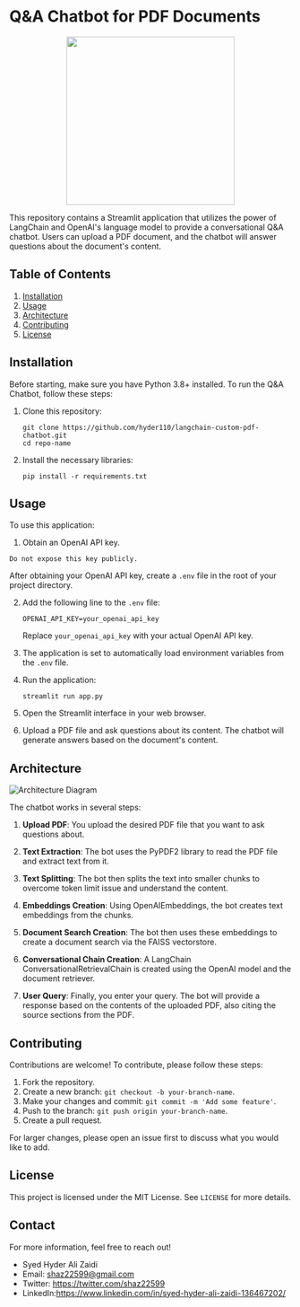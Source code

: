 # Q&A Chatbot for PDF Documents

<p align="center">
  <img src="https://miro.medium.com/v2/resize:fit:1400/0*Iy9LzhTAPht6ghwU.png" width="300">
</p>

This repository contains a Streamlit application that utilizes the power of LangChain and OpenAI's language model to provide a conversational Q&A chatbot. Users can upload a PDF document, and the chatbot will answer questions about the document's content.

## Table of Contents

1. [Installation](#installation)
2. [Usage](#usage)
3. [Architecture](#architecture)
4. [Contributing](#contributing)
5. [License](#license)

## Installation

Before starting, make sure you have Python 3.8+ installed. To run the Q&A Chatbot, follow these steps:

1. Clone this repository:

   ```
   git clone https://github.com/hyder110/langchain-custom-pdf-chatbot.git
   cd repo-name
   ```

2. Install the necessary libraries:

   ```
   pip install -r requirements.txt
   ```

## Usage

To use this application:

1. Obtain an OpenAI API key.

`Do not expose this key publicly.`

After obtaining your OpenAI API key, create a `.env` file in the root of your project directory.

2. Add the following line to the `.env` file:

   ```
   OPENAI_API_KEY=your_openai_api_key
   ```

   Replace `your_openai_api_key` with your actual OpenAI API key.

3. The application is set to automatically load environment variables from the `.env` file.

4. Run the application:

   ```
   streamlit run app.py
   ```

5. Open the Streamlit interface in your web browser.

6. Upload a PDF file and ask questions about its content. The chatbot will generate answers based on the document's content.

## Architecture

![Architecture Diagram](chatbot2.svg)

The chatbot works in several steps:

1. **Upload PDF**: You upload the desired PDF file that you want to ask questions about.

2. **Text Extraction**: The bot uses the PyPDF2 library to read the PDF file and extract text from it.

3. **Text Splitting**: The bot then splits the text into smaller chunks to overcome token limit issue and understand the content.

4. **Embeddings Creation**: Using OpenAIEmbeddings, the bot creates text embeddings from the chunks.

5. **Document Search Creation**: The bot then uses these embeddings to create a document search via the FAISS vectorstore.

6. **Conversational Chain Creation**: A LangChain ConversationalRetrievalChain is created using the OpenAI model and the document retriever.

7. **User Query**: Finally, you enter your query. The bot will provide a response based on the contents of the uploaded PDF, also citing the source sections from the PDF.

## Contributing

Contributions are welcome! To contribute, please follow these steps:

1. Fork the repository.
2. Create a new branch: `git checkout -b your-branch-name`.
3. Make your changes and commit: `git commit -m 'Add some feature'`.
4. Push to the branch: `git push origin your-branch-name`.
5. Create a pull request.

For larger changes, please open an issue first to discuss what you would like to add.

## License

This project is licensed under the MIT License. See `LICENSE` for more details.

## Contact

For more information, feel free to reach out!

- Syed Hyder Ali Zaidi
- Email: shaz22599@gmail.com
- Twitter: https://twitter.com/shaz22599
- LinkedIn:https://www.linkedin.com/in/syed-hyder-ali-zaidi-136467202/
